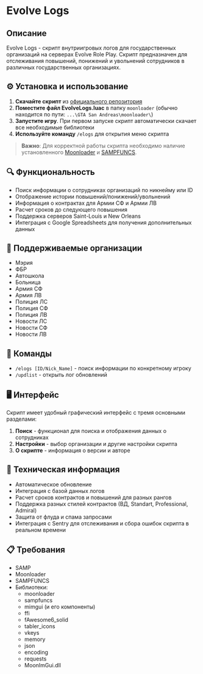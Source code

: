 # Evolve Logs

## Описание
Evolve Logs - скрипт внутриигровых логов для государственных организаций на серверах Evolve Role Play. Скрипт предназначен для отслеживания повышений, понижений и увольнений сотрудников в различных государственных организациях.

## ⚙️ Установка и использование
1. **Скачайте скрипт** из [официального репозитория](https://github.com/Pugovka/evolvelogs)
2. **Поместите файл EvolveLogs.luac** в папку `moonloader` (обычно находится по пути: `...\GTA San Andreas\moonloader\`)
3. **Запустите игру**. При первом запуске скрипт автоматически скачает все необходимые библиотеки
4. **Используйте команду** `/elogs` для открытия меню скрипта

> **Важно**: Для корректной работы скрипта необходимо наличие установленного [Moonloader](https://www.blast.hk/threads/13305/) и [SAMPFUNCS](https://www.blast.hk/threads/17/).

## 🔍 Функциональность
- Поиск информации о сотрудниках организаций по никнейму или ID
- Отображение истории повышений/понижений/увольнений
- Информация о контрактах для Армии СФ и Армии ЛВ
- Расчет сроков до следующего повышения
- Поддержка серверов Saint-Louis и New Orleans
- Интеграция с Google Spreadsheets для получения дополнительных данных

## 🏢 Поддерживаемые организации
- Мэрия
- ФБР
- Автошкола
- Больница
- Армия СФ
- Армия ЛВ
- Полиция ЛС
- Полиция СФ
- Полиция ЛВ
- Новости ЛС
- Новости СФ
- Новости ЛВ

## 💬 Команды
- `/elogs [ID/Nick_Name]` - поиск информации по конкретному игроку
- `/updlist` - открыть лог обновлений

## 🖥️ Интерфейс
Скрипт имеет удобный графический интерфейс с тремя основными разделами:
1. **Поиск** - функционал для поиска и отображения данных о сотрудниках
2. **Настройки** - выбор организации и другие настройки скрипта
3. **О скрипте** - информация о версии и авторе

## 🔧 Техническая информация
- Автоматическое обновление
- Интеграция с базой данных логов
- Расчет сроков контрактов и повышений для разных рангов
- Поддержка разных стилей контрактов (ВД, Standart, Professional, Admiral)
- Защита от флуда и спама запросами
- Интеграция с Sentry для отслеживания и сбора ошибок скрипта в реальном времени

## 📋 Требования
- SAMP
- Moonloader
- SAMPFUNCS
- Библиотеки:
  - moonloader
  - sampfuncs
  - mimgui (и его компоненты)
  - ffi
  - fAwesome6_solid
  - tabler_icons
  - vkeys
  - memory
  - json
  - encoding
  - requests
  - MoonImGui.dll
